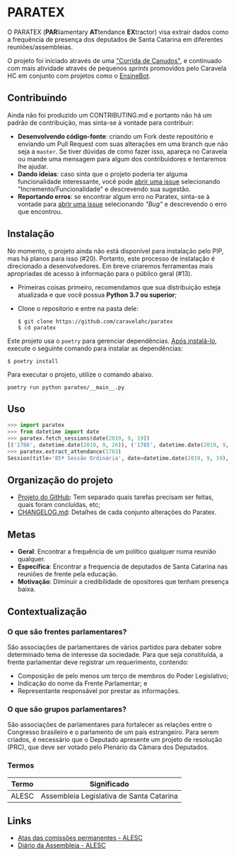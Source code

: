 PARATEX
==================================

O PARATEX (**PAR**liamentary **AT**tendance **EX**tractor) visa extrair dados
como a frequência de presença dos deputados de Santa Catarina em diferentes
reuniões/assembleias.

O projeto foi iniciado através de uma ["Corrida de Canudos"](CDC.md), e
continuado com mais atividade através de pequenos _sprints_ promovidos pelo
Caravela HC em conjunto com projetos como o
[EnsineBot](https://github.com/caravelahc/ensinebot).

Contribuindo
------------

Ainda não foi produzido um CONTRIBUTING.md e portanto não há um padrão de
contribuição, mas sinta-se à vontade para contribuir:
- **Desenvolvendo código-fonte**: criando um Fork deste repositório e enviando
  um Pull Request com suas alterações em uma branch que não seja a `master`. Se
  tiver dúvidas de como fazer isso, apareça no Caravela ou mande uma mensagem
  para algum dos contribuidores e tentaremos lhe ajudar.
- **Dando ideias**: caso sinta que o projeto poderia ter alguma funcionalidade
  interessante, você pode [abrir uma
  issue](https://github.com/caravelahc/paratex/issues/new/choose) selecionando
  "Incremento/Funcionalidade" e descrevendo sua sugestão.
- **Reportando erros**: se encontrar algum erro no Paratex, sinta-se à vontade
  para [abrir uma
  issue](https://github.com/caravelahc/paratex/issues/new/choose) selecionando
  _"Bug"_ e descrevendo o erro que encontrou.


Instalação
----------

No momento, o projeto ainda não está disponível para instalação pelo PIP, mas
há planos para isso (#20). Portanto, este processo de instalação é direcionado
a desenvolvedores. Em breve criaremos ferramentas mais apropriadas de acesso à
informação para o público geral (#13).

- Primeiras coisas primeiro, recomendamos que sua distribuição esteja
  atualizada e que você possua **Python 3.7 ou superior**;
- Clone o repositorio e entre na pasta dele:

  ```console
  $ git clone https://github.com/caravelahc/paratex
  $ cd paratex
  ```

Este projeto usa o `poetry` para gerenciar dependências. [Após
instalá-lo](https://github.com/sdispater/poetry), execute o seguinte comando
para instalar as dependências:

```console
$ poetry install
```

Para executar o projeto, utilize o comando abaixo.

```
poetry run python paratex/__main__.py
```

Uso
---

```python
>>> import paratex
>>> from datetime import date
>>> paratex.fetch_sessions(date(2019, 9, 19))
[('1786', datetime.date(2019, 9, 26)), ('1785', datetime.date(2019, 9, 25)), ('1784', datetime.date(2019, 9, 24)), ('1783', datetime.date(2019, 9, 19)), ('1781', datetime.date(2019, 9, 18)), ('1779', datetime.date(2019, 9, 17)), ('1778', datetime.date(2019, 9, 12)), ('1776', datetime.date(2019, 9, 11)), ('1775', datetime.date(2019, 9, 5)), ('1773', datetime.date(2019, 9, 4)), ('1772', datetime.date(2019, 9, 3))]
>>> paratex.extract_attendance(1783)
Session(title='85ª Sessão Ordinária', date=datetime.date(2019, 9, 19), attendance={'Ada De Luca': ('Outras', 'Reunião do inventário referente ao falecimento de seu esposo.'), 'Altair Silva': ('Atividade Parlamentar Externa', 'Participar da Reunião Alianza Mercosur - Unión Europea, que acontecerá no dia 29 de setembro em La Plata - Província de Buenos Aires, Argentina.'), 'Ana Campagnolo': ('Presente', None), 'Bruno Souza': ('Presente', None), 'Doutor Vicente': ('Presente', None), 'Fabiano da Luz': ('Licença Médica', None), 'Felipe Estevão': ('Presente', None), 'Fernando Krelling': ('Presente', None), 'Ismael dos Santos': ('Presente', None), 'Ivan Naatz': ('Atividade Parlamentar Externa', None), 'Jair Miotto': ('Presente', None), 'Jerry Comper': ('Presente', None), 'Jesse Lopes': ('Presente', None), 'João Amin': ('Presente', None), 'José Milton Scheffer': ('Presente', None), 'Julio Garcia': ('Presente', None), 'Kennedy Nunes': ('Presente', None), 'Laércio Schuster': ('Presente', None), 'Luciane Carminatti': ('Presente', None), 'Luiz Fernando Vampiro': ('Atividade Parlamentar Externa', None), 'Marcius Machado': ('Presente', None), 'Marcos Vieira': ('Presente', None), 'Marlene Fengler': ('Presente', None), 'Mauricio Eskudlark': ('Presente', None), 'Mauro de Nadal': ('Presente', None), 'Milton Hobus': ('Outras', 'Motivo de saúde.'), 'Moacir Sopelsa': ('Presente', None), 'Nazareno Martins': ('Presente', None), 'Neodi Saretta': ('Presente', None), 'Nilso Berlanda': ('Presente', None), 'Padre Pedro Baldissera': ('Presente', None), 'Paulinha': ('Presente', None), 'Ricardo Alba': ('Presente', None), 'Rodrigo Minotto': ('Presente', None), 'Romildo Titon': ('Presente', None), 'Sargento Lima': ('Atividade Parlamentar Externa', 'Viagem  para Brasilia com o objetivo de apresentar sugestão de alteração do Pacote Anticrime do Governo Federal que tramita no Congresso Nacional e articulação junto aos Deputados Federais e Senadores.'), 'Sergio Motta': ('Presente', None), 'Valdir Cobalchini': ('Presente', None), 'Volnei Weber': ('Presente', None)})
```

Organização do projeto
----------------------

- [Projeto do GitHub](https://github.com/caravelahc/paratex/projects/1): Tem
  separado quais tarefas precisam ser feitas, quais foram concluídas, etc;
- [CHANGELOG.md](CHANGELOG.md): Detalhes de cada conjunto alterações do
  Paratex.

Metas
-----

- **Geral**: Encontrar a frequência de um político qualquer numa reunião
qualquer.
- **Específica**: Encontrar a frequencia de deputados de Santa Catarina nas
reuniões de frente pela educação.
- **Motivação**: Diminuir a credibilidade de opositores que tenham presença
baixa.

Contextualização
----------------

### O que são frentes parlamentares?

São associações de parlamentares de vários partidos para debater sobre
determinado tema de interesse da sociedade. Para que seja constituída, a frente
parlamentar deve registrar um requerimento, contendo:
- Composição de pelo menos um terço de membros do Poder Legislativo;
- Indicação do nome da Frente Parlamentar; e
- Representante responsável por prestar as informações.

### O que são grupos parlamentares?

São associações de parlamentares para fortalecer as relações entre o Congresso
brasileiro e o parlamento de um país estrangeiro. Para serem criados, é
necessário que o Deputado apresente um projeto de resolução (PRC), que deve ser
votado pelo Plenário da Câmara dos Deputados.

### Termos

| Termo | Significado                              |
| ----- | ---------------------------------------- |
| ALESC | Assembleia Legislativa de Santa Catarina |

Links
-----

- [Atas das comissões
  permanentes - ALESC](http://transparencia.alesc.sc.gov.br/comissoes_permanentes_presenca.php)
- [Diário da Assembleia - ALESC](http://www.alesc.sc.gov.br/diario-da-assembleia)
